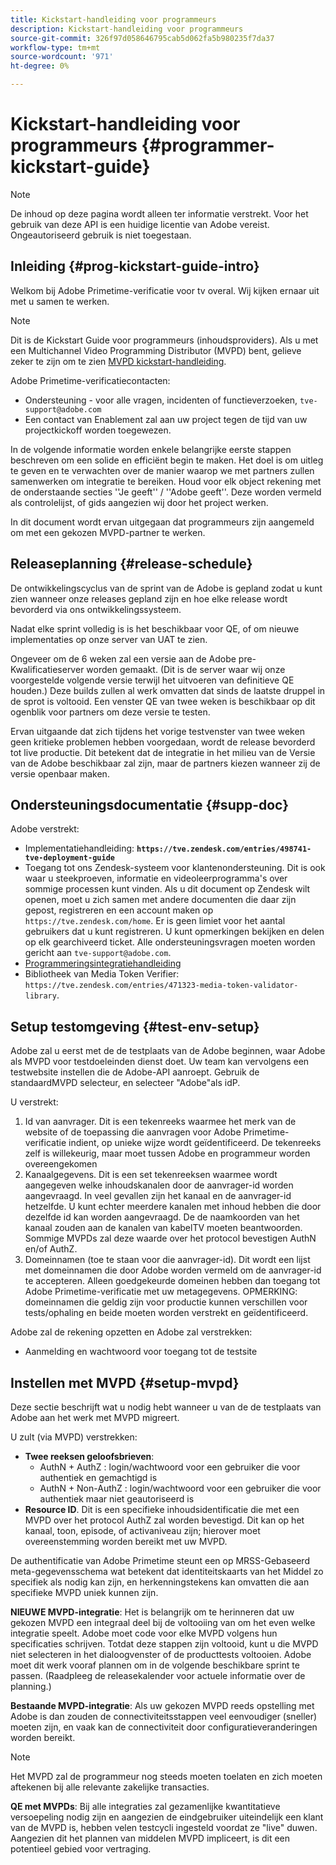 ```yaml
---
title: Kickstart-handleiding voor programmeurs
description: Kickstart-handleiding voor programmeurs
source-git-commit: 326f97d058646795cab5d062fa5b980235f7da37
workflow-type: tm+mt
source-wordcount: '971'
ht-degree: 0%

---
```



# Kickstart-handleiding voor programmeurs {#programmer-kickstart-guide}

>[!NOTE]
>
>De inhoud op deze pagina wordt alleen ter informatie verstrekt. Voor het gebruik van deze API is een huidige licentie van Adobe vereist. Ongeautoriseerd gebruik is niet toegestaan.

## Inleiding {#prog-kickstart-guide-intro}

Welkom bij Adobe Primetime-verificatie voor tv overal. Wij kijken ernaar uit met u samen te werken.

>[!NOTE]
>
>Dit is de Kickstart Guide voor programmeurs (inhoudsproviders). Als u met een Multichannel Video Programming Distributor (MVPD) bent, gelieve zeker te zijn om te zien [MVPD kickstart-handleiding](/help/authentication/mvpd-kickstart-guide.md).


Adobe Primetime-verificatiecontacten:

* Ondersteuning - voor alle vragen, incidenten of functieverzoeken, `tve-support@adobe.com`
* Een contact van Enablement zal aan uw project tegen de tijd van uw projectkickoff worden toegewezen.

In de volgende informatie worden enkele belangrijke eerste stappen beschreven om een solide en efficiënt begin te maken. Het doel is om uitleg te geven en te verwachten over de manier waarop we met partners zullen samenwerken om integratie te bereiken. Houd voor elk object rekening met de onderstaande secties &#39;&#39;Je geeft&#39;&#39; / &#39;&#39;Adobe geeft&#39;&#39;. Deze worden vermeld als controlelijst, of gids aangezien wij door het project werken.

In dit document wordt ervan uitgegaan dat programmeurs zijn aangemeld om met een gekozen MVPD-partner te werken.

## Releaseplanning {#release-schedule}

De ontwikkelingscyclus van de sprint van de Adobe is gepland zodat u kunt zien wanneer onze releases gepland zijn en hoe elke release wordt bevorderd via ons ontwikkelingssysteem.

Nadat elke sprint volledig is is het beschikbaar voor QE, of om nieuwe implementaties op onze server van UAT te zien.

Ongeveer om de 6 weken zal een versie aan de Adobe pre-Kwalificatieserver worden gemaakt. (Dit is de server waar wij onze voorgestelde volgende versie terwijl het uitvoeren van definitieve QE houden.) Deze builds zullen al werk omvatten dat sinds de laatste druppel in de sprot is voltooid. Een venster QE van twee weken is beschikbaar op dit ogenblik voor partners om deze versie te testen.

Ervan uitgaande dat zich tijdens het vorige testvenster van twee weken geen kritieke problemen hebben voorgedaan, wordt de release bevorderd tot live productie. Dit betekent dat de integratie in het milieu van de Versie van de Adobe beschikbaar zal zijn, maar de partners kiezen wanneer zij de versie openbaar maken.

<!--For the latest release schedule information, see the Release Calendar.-->

## Ondersteuningsdocumentatie {#supp-doc}

Adobe verstrekt:

* Implementatiehandleiding: **`https://tve.zendesk.com/entries/498741-tve-deployment-guide`**
* Toegang tot ons Zendesk-systeem voor klantenondersteuning. Dit is ook waar u steekproeven, informatie en videoleerprogramma&#39;s over sommige processen kunt vinden. Als u dit document op Zendesk wilt openen, moet u zich samen met andere documenten die daar zijn gepost, registreren en een account maken op `https://tve.zendesk.com/home`. Er is geen limiet voor het aantal gebruikers dat u kunt registreren.  U kunt opmerkingen bekijken en delen op elk gearchiveerd ticket. Alle ondersteuningsvragen moeten worden gericht aan `tve-support@adobe.com`.
* [Programmeringsintegratiehandleiding](/help/authentication/programmer-integration-guide-overview.md)
* Bibliotheek van Media Token Verifier: `https://tve.zendesk.com/entries/471323-media-token-validator-library`.

## Setup testomgeving {#test-env-setup}

Adobe zal u eerst met de de testplaats van de Adobe beginnen, waar Adobe als MVPD voor testdoeleinden dienst doet. Uw team kan vervolgens een testwebsite instellen die de Adobe-API aanroept. Gebruik de standaardMVPD selecteur, en selecteer &quot;Adobe&quot;als idP.

U verstrekt:

1. Id van aanvrager. Dit is een tekenreeks waarmee het merk van de website of de toepassing die aanvragen voor Adobe Primetime-verificatie indient, op unieke wijze wordt geïdentificeerd. De tekenreeks zelf is willekeurig, maar moet tussen Adobe en programmeur worden overeengekomen
1. Kanaalgegevens. Dit is een set tekenreeksen waarmee wordt aangegeven welke inhoudskanalen door de aanvrager-id worden aangevraagd. In veel gevallen zijn het kanaal en de aanvrager-id hetzelfde. U kunt echter meerdere kanalen met inhoud hebben die door dezelfde id kan worden aangevraagd. De de naamkoorden van het kanaal zouden aan de kanalen van kabelTV moeten beantwoorden. Sommige MVPDs zal deze waarde over het protocol bevestigen AuthN en/of AuthZ.
1. Domeinnamen (toe te staan voor die aanvrager-id). Dit wordt een lijst met domeinnamen die door Adobe worden vermeld om de aanvrager-id te accepteren. Alleen goedgekeurde domeinen hebben dan toegang tot Adobe Primetime-verificatie met uw metagegevens. OPMERKING: domeinnamen die geldig zijn voor productie kunnen verschillen voor tests/ophaling en beide moeten worden verstrekt en geïdentificeerd.

Adobe zal de rekening opzetten en Adobe zal verstrekken:

* Aanmelding en wachtwoord voor toegang tot de testsite

## Instellen met MVPD {#setup-mvpd}

Deze sectie beschrijft wat u nodig hebt wanneer u van de de testplaats van Adobe aan het werk met MVPD migreert.

U zult (via MVPD) verstrekken:

* **Twee reeksen geloofsbrieven**:
   * AuthN + AuthZ : login/wachtwoord voor een gebruiker die voor authentiek en gemachtigd is
   * AuthN + Non-AuthZ : login/wachtwoord voor een gebruiker die voor authentiek maar niet geautoriseerd is
* **Resource ID**. Dit is een specifieke inhoudsidentificatie die met een MVPD over het protocol AuthZ zal worden bevestigd. Dit kan op het kanaal, toon, episode, of activaniveau zijn; hierover moet overeenstemming worden bereikt met uw MVPD.

De authentificatie van Adobe Primetime steunt een op MRSS-Gebaseerd meta-gegevensschema wat betekent dat identiteitskaarts van het Middel zo specifiek als nodig kan zijn, en herkenningstekens kan omvatten die aan specifieke MVPD uniek kunnen zijn.

**NIEUWE MVPD-integratie**: Het is belangrijk om te herinneren dat uw gekozen MVPD een integraal deel bij de voltooiing van om het even welke integratie speelt. Adobe moet code voor elke MVPD volgens hun specificaties schrijven. Totdat deze stappen zijn voltooid, kunt u die MVPD niet selecteren in het dialoogvenster of de producttests voltooien. Adobe moet dit werk vooraf plannen om in de volgende beschikbare sprint te passen. (Raadpleeg de releasekalender voor actuele informatie over de planning.)

**Bestaande MVPD-integratie**: Als uw gekozen MVPD reeds opstelling met Adobe is dan zouden de connectiviteitsstappen veel eenvoudiger (sneller) moeten zijn, en vaak kan de connectiviteit door configuratieveranderingen worden bereikt.

>[!NOTE]
>
>Het MVPD zal de programmeur nog steeds moeten toelaten en zich moeten aftekenen bij alle relevante zakelijke transacties.

**QE met MVPDs**: Bij alle integraties zal gezamenlijke kwantitatieve versoepeling nodig zijn en aangezien de eindgebruiker uiteindelijk een klant van de MVPD is, hebben velen testcycli ingesteld voordat ze &quot;live&quot; duwen. Aangezien dit het plannen van middelen MVPD impliceert, is dit een potentieel gebied voor vertraging.

<!--
>[RELATEDINFORMATION]
>[MVPD Kickstart Guide](help\authentication\mvpd-kickstart-guide.md)
-->

